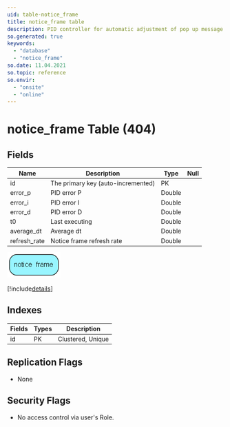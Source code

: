 ```yaml
---
uid: table-notice_frame
title: notice_frame table
description: PID controller for automatic adjustment of pop up message check rate
so.generated: true
keywords:
  - "database"
  - "notice_frame"
so.date: 11.04.2021
so.topic: reference
so.envir:
  - "onsite"
  - "online"
---
```


# notice\_frame Table (404)

## Fields

| Name | Description | Type | Null |
|------|-------------|------|:----:|
|id|The primary key (auto-incremented)|PK| |
|error\_p|PID error P|Double| |
|error\_i|PID error I|Double| |
|error\_d|PID error D|Double| |
|t0|Last executing|Double| |
|average\_dt|Average dt|Double| |
|refresh\_rate|Notice frame refresh rate|Double| |


![notice_frame table relationship diagram](./media/notice_frame.png)

[!include[details](./includes/notice-frame.md)]

## Indexes

| Fields | Types | Description |
|--------|-------|-------------|
|id |PK |Clustered, Unique |

## Replication Flags

* None

## Security Flags

* No access control via user's Role.

